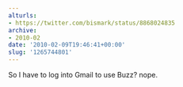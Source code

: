 ```yaml
---
alturls:
- https://twitter.com/bismark/status/8868024835
archive:
- 2010-02
date: '2010-02-09T19:46:41+00:00'
slug: '1265744801'
---
```


So I have to log into Gmail to use Buzz? nope.

